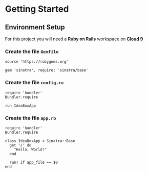 # Getting Started

## Environment Setup

For this project you will need a **Ruby on Rails** workspace on [**Cloud 9**](http://c9.io/)

### Create the file  `Gemfile`

```
source 'https://rubygems.org'

gem 'sinatra', require: 'sinatra/base'
```

### Create the file `config.ru`

```
require 'bundler'
Bundler.require

run IdeaBoxApp
```

### Create the file `app.rb`

```
require 'bundler'
Bundler.require

class IdeaBoxApp < Sinatra::Base
  get '/' do
    "Hello, World!"
  end

  run! if app_file == $0
end
```
